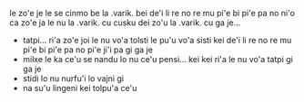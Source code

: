 le zo'e je le se cinmo be la .varik. bei de'i li re no re mu pi'e bi pi'e pa no
ni'o ca zo'e ja le nu la .varik. cu cusku dei zo'u la .varik. cu ga je...

* tatpi... ri'a zo'e joi le nu vo'a tolsti le pu'u vo'a sisti kei de'i li re no re mu pi'e bi pi'e pa no pi'e ji'i pa gi ga je
* milxe le ka ce'u se nandu lo nu ce'u pensi... kei kei ri'a le nu vo'a tatpi gi ga je
* stidi lo nu nurfu'i lo vajni gi
* na su'u lingeni kei tolpu'a ce'u
